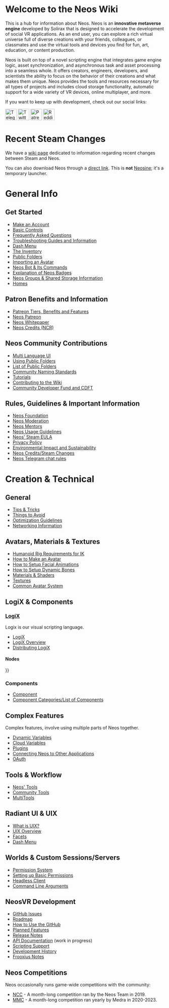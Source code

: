 # Welcome to the Neos Wiki

This is a hub for information about Neos. Neos is an **innovative metaverse engine**
developed by Solirax that is designed to accelerate the development of
social VR applications. As an end user, you can explore a rich virtual
universe full of diverse creations with your friends, colleagues, or
classmates and use the virtual tools and devices you find for fun, art,
education, or content production.

Neos is built on top of a novel scripting engine that integrates game
engine logic, asset synchronization, and asynchronous task and asset
processing into a seamless whole. It offers creators, engineers,
developers, and scientists the ability to focus on the behavior of their
creations and what makes them unique. Neos provides the tools and
resources necessary for all types of projects and includes cloud storage
functionality, automatic support for a wide variety of VR devices,
online multiplayer, and more.

If you want to keep up with development, check out our social links:

<img src="TelegramLogo.png" title="fig:TelegramLogo.png" width="36" alt="TelegramLogo.png" />
<img src="TwitterIcon.png" title="fig:TwitterIcon.png" width="36" alt="TwitterIcon.png" />
<img src="PatreonIcon.png" title="fig:PatreonIcon.png" width="36" alt="PatreonIcon.png" />
<img src="RedditIcon.png" title="fig:RedditIcon.png" width="36" alt="RedditIcon.png" />

# Recent Steam Changes

We have a [wiki page](Neos_Credits/Steam_Changes "wikilink") dedicated
to information regarding recent changes between Steam and Neos.

You can also download Neos through a [direct
link](https://assets.neos.com/install/NeosPublicSetup.exe). This is
**not** [Neosine](Neosine "wikilink"); it's a temporary launcher.

# General Info

## Get Started

- [Make an Account](https://account.neos.com/)
- [Basic Controls](Basic_Controls "wikilink")
- [Frequently Asked Questions](Frequently_Asked_Questions "wikilink")
- [Troubleshooting Guides and Information](Troubleshooting "wikilink")
- [Dash Menu](Dash_Menu "wikilink")
- [The Inventory](Inventory "wikilink")
- [Public Folders](Public_Folders "wikilink")
- [Importing an Avatar](Create_An_Avatar "wikilink")
- [Neos Bot & Its Commands](Neos_Bot "wikilink")
- [Explanation of Neos Badges](Badges "wikilink")
- [Neos Groups & Shared Storage Information](Groups "wikilink")
- [Homes](Homes "wikilink")

## Patron Benefits and Information

- [Patreon Tiers, Benefits and Features](Patreon "wikilink")
- [Neos Patreon](https://www.patreon.com/neosvr)
- [Neos
    Whitepaper](https://uploads-ssl.webflow.com/61e55a05ff9ce033ad45f7fa/62e7cc2493f3fb5fe28ffd08_Neos%20Whitepaper%20Version%201.06.pdf)
- [Neos Credits (NCR)](Neos_Credits "wikilink")

## Neos Community Contributions

- [Multi Language UI](Multi_Language_UI "wikilink")
- [Using Public Folders](Public_Folders "wikilink")
- [List of Public Folders](List_of_Public_Folders "wikilink")
- [Community Naming
    Standards](:Category:Community_Naming_Standards "wikilink")
- [Tutorials](Tutorials "wikilink")
- [Contributing to the
    Wiki](Wiki_Contributions_&_Translations "wikilink")
- [Community Developer Fund and
    CDFT](Community_Developer_Fund "wikilink")

## Rules, Guidelines & Important Information

- [Neos Foundation](Neos_Foundation "wikilink")
- [Neos Moderation](Moderation "wikilink")
- [Neos Mentors](Mentors "wikilink")
- [Neos Usage Guidelines](Guidelines "wikilink")
- [Neos' Steam
    EULA](https://store.steampowered.com//eula/740250_eula_0)
- [Privacy Policy](Neos_Wiki:Privacy_policy "wikilink")
- [Environmental Impact and
    Sustainability](Neos_Wiki:Environmental_Impact_and_Sustainability "wikilink")
- [Neos Credits/Steam Changes](Neos_Credits/Steam_Changes "wikilink")
- [Neos Telegram chat rules](Neos_Telegram "wikilink")

# Creation & Technical

## General

- [Tips & Tricks](Tips_&_Tricks "wikilink")
- [Things to Avoid](Things_to_Avoid "wikilink")
- [Optimization Guidelines](Optimization_Guidelines "wikilink")
- [Networking Information](Networking_Information "wikilink")

## Avatars, Materials & Textures

- [Humanoid Rig Requirements for
    IK](Humanoid_Rig_Requirements_for_IK "wikilink")
- [How to Make an Avatar](Create_An_Avatar "wikilink")
- [How to Setup Facial Animations](Gestures "wikilink")
- [How to Setup Dynamic Bones](Dynamic_Bone_Chain "wikilink")
- [Materials & Shaders](Material "wikilink")
- [Textures](Texture2D "wikilink")
- [Common Avatar System](Avatar_System "wikilink")

## LogiX & Components

### [LogiX](LogiX "wikilink")

Logix is our visual scripting language.

- [LogiX](LogiX "wikilink")
- [LogiX Overview](LogiX_Overview "wikilink")
- [Distributing LogiX](Distributing_LogiX "wikilink")

#### Nodes

}}

### Components

- [Component](Component "wikilink")
- [Component Categories/List of
    Components](:Category:Components "wikilink")

## Complex Features

Complex features, involve using multiple parts of Neos together.

- [Dynamic Variables](Dynamic_Variables "wikilink")
- [Cloud Variables](Cloud_Variables "wikilink")
- [Plugins](Plugins "wikilink")
- [Connecting Neos to Other
    Applications](Connecting_Neos_to_Other_Applications "wikilink")
- [OAuth](OAuth "wikilink")

## Tools & Workflow

- [Neos' Tools](Tools "wikilink")
- [Community Tools](Community_Tools "wikilink")
- [MultiTools](MultiTools "wikilink")

## Radiant UI & UIX

- [What is UIX?](UIX "wikilink")
- [UIX Overview](UIX_Overview "wikilink")
- [Facets](Facets "wikilink")
- [Dash Menu](Dash_Menu "wikilink")

## Worlds & Custom Sessions/Servers

- [Permission System](Permission_System "wikilink")
- [Setting up Basic
    Permissions](Setting_up_Basic_Permissions "wikilink")
- [Headless Client](Headless_Client "wikilink")
- [Command Line Arguments](Command_Line_Arguments "wikilink")

## NeosVR Development

- [GitHub Issues](https://github.com/Neos-Metaverse/NeosPublic/issues)
- [Roadmap](https://github.com/Neos-Metaverse/NeosPublic/projects)
- [How to Use the GitHub](https://youtu.be/75EAlqXGcNA)
- [Planned Features](Planned_Features "wikilink")
- [Release Notes](Release_Notes "wikilink")
- [API Documentation](docfx/api "wikilink") (work in progress)
- [Scripting Support](Scripting_Support "wikilink")
- [Development History](Development_History "wikilink")
- [Frooxius Notes](Frooxius_Notes "wikilink")

## Neos Competitions

Neos occasionally runs game-wide competitions with the community:

- [NCC](NCC "wikilink") - A month-long competition ran by the Neos
    Team in 2019.
- [MMC](MMC "wikilink") - A month-long competition ran yearly by Medra
    in 2020-2023.
